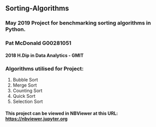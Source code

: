 ## Sorting-Algorithms
### May 2019 Project for benchmarking sorting algorithms in Python.

### Pat McDonald G00281051
#### 2018 H.Dip in Data Analytics - GMIT 

### Algorithms utilised for Project:

1. Bubble Sort
2. Merge Sort
3. Counting Sort
4. Quick Sort
5. Selection Sort


#### This project can be viewed in NBViewer at this URL: https://nbviewer.jupyter.org